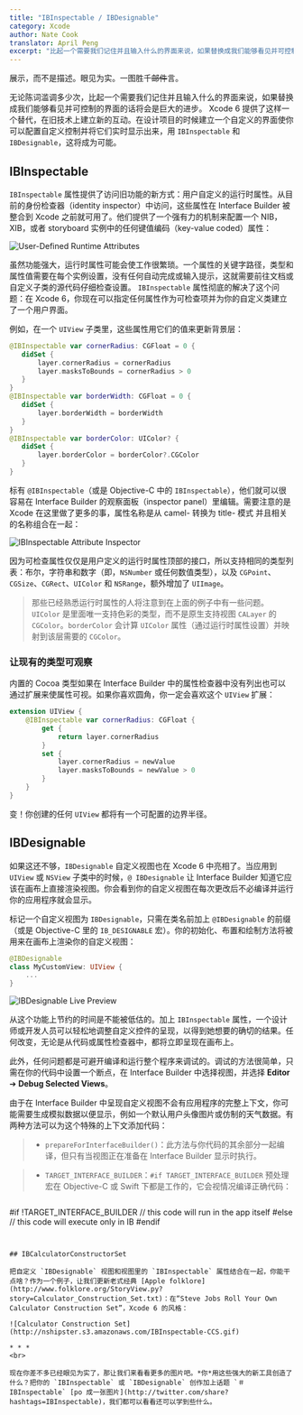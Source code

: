 ```yaml
---
title: "IBInspectable / IBDesignable"
category: Xcode
author: Nate Cook
translator: April Peng
excerpt: "比起一个需要我们记住并且输入什么的界面来说，如果替换成我们能够看见并可控制的界面的话将会是巨大的进步。Xcode 6 提供了这样一个替代，用 `IBInspectable` 和 `IBDesignable`，在旧技术上建立新的互动。"
---
```


展示，而不是描述。眼见为实。一图胜千<del>邮件</del>言。

无论陈词滥调多少次，比起一个需要我们记住并且输入什么的界面来说，如果替换成我们能够看见并可控制的界面的话将会是巨大的进步。 Xcode 6 提供了这样一个替代，在旧技术上建立新的互动。在设计项目的时候建立一个自定义的界面使你可以配置自定义控制并将它们实时显示出来，用 `IBInspectable` 和 `IBDesignable`，这将成为可能。


## IBInspectable

`IBInspectable` 属性提供了访问旧功能的新方式：用户自定义的运行时属性。从目前的身份检查器（identity inspector）中访问，这些属性在 Interface Builder 被整合到 Xcode 之前就可用了。他们提供了一个强有力的机制来配置一个 NIB，XIB，或者 storyboard 实例中的任何键值编码（key-value coded）属性：

![User-Defined Runtime Attributes](http://nshipster.s3.amazonaws.com/IBInspectable-runtime-attributes.png)

虽然功能强大，运行时属性可能会使工作很繁琐。一个属性的关键字路径，类型和属性值需要在每个实例设置，没有任何自动完成或输入提示，这就需要前往文档或自定义子类的源代码仔细检查设置。 `IBInspectable` 属性彻底的解决了这个问题：在 Xcode 6，你现在可以指定任何属性作为可检查项并为你的自定义类建立了一个用户界面。

例如，在一个 `UIView` 子类里，这些属性用它们的值来更新背景层：

````swift
@IBInspectable var cornerRadius: CGFloat = 0 {
   didSet {
       layer.cornerRadius = cornerRadius
       layer.masksToBounds = cornerRadius > 0
   }
}
@IBInspectable var borderWidth: CGFloat = 0 {
   didSet {
       layer.borderWidth = borderWidth
   }
}
@IBInspectable var borderColor: UIColor? {
   didSet {
       layer.borderColor = borderColor?.CGColor
   }
}
````

标有 `@IBInspectable`（或是 Objective-C 中的 `IBInspectable`），他们就可以很容易在 Interface Builder 的观察面板（inspector panel）里编辑。需要注意的是 Xcode 在这里做了更多的事，属性名称是从 camel- 转换为 title- 模式 并且相关的名称组合在一起：

![IBInspectable Attribute Inspector](http://nshipster.s3.amazonaws.com/IBInspectable-inspectable.png)

因为可检查属性仅仅是用户定义的运行时属性顶部的接口，所以支持相同的类型列表：布尔，字符串和数字（即，`NSNumber` 或任何数值类型），以及 `CGPoint`、`CGSize`、`CGRect`、`UIColor` 和 `NSRange`，额外增加了 `UIImage`。

> 那些已经熟悉运行时属性的人将注意到在上面的例子中有一些问题。`UIColor` 是里面唯一支持色彩的类型，而不是原生支持视图 `CALayer` 的 `CGColor`。`borderColor` 会计算 `UIColor` 属性（通过运行时属性设置）并映射到该层需要的 `CGColor`。


### 让现有的类型可观察

内置的 Cocoa 类型如果在 Interface Builder 中的属性检查器中没有列出也可以通过扩展来使属性可视。如果你喜欢圆角，你一定会喜欢这个 `UIView` 扩展：

````swift
extension UIView {
    @IBInspectable var cornerRadius: CGFloat {
        get {
            return layer.cornerRadius
        }
        set {
            layer.cornerRadius = newValue
            layer.masksToBounds = newValue > 0
        }
    }
}
````

变！你创建的任何 `UIView` 都将有一个可配置的边界半径。


## IBDesignable

如果这还不够，`IBDesignable` 自定义视图也在 Xcode 6 中亮相了。当应用到 `UIView` 或 `NSView` 子类中的时候，`@ IBDesignable` 让 Interface Builder 知道它应该在画布上直接渲染视图。你会看到你的自定义视图在每次更改后不必编译并运行你的应用程序就会显示。

标记一个自定义视图为 `IBDesignable`，只需在类名前加上 `@IBDesignable` 的前缀（或是 Objective-C 里的 `IB_DESIGNABLE` 宏）。你的初始化、布置和绘制方法将被用来在画布上渲染你的自定义视图：

````swift
@IBDesignable
class MyCustomView: UIView {
    ...
}
````

![IBDesignable Live Preview](http://nshipster.s3.amazonaws.com/IBInspectable-designable.png)

从这个功能上节约的时间是不能被低估的。加上 `IBInspectable` 属性，一个设计师或开发人员可以轻松地调整自定义控件的呈现，以得到她想要的确切的结果。任何改变，无论是从代码或属性检查器中，都将立即呈现在画布上。

此外，任何问题都是可避开编译和运行整个程序来调试的。调试的方法很简单，只需在你的代码中设置一个断点，在 Interface Builder 中选择视图，并选择 **Editor** ➔ **Debug Selected Views**。

由于在 Interface Builder 中呈现自定义视图不会有应用程序的完整上下文，你可能需要生成模拟数据以便显示，例如一个默认用户头像图片或仿制的天气数据。有两种方法可以为这个特殊的上下文添加代码：

> - `prepareForInterfaceBuilder()`：此方法与你代码的其余部分一起编译，但只有当视图正在准备在 Interface Builder 显示时执行。

> - `TARGET_INTERFACE_BUILDER`：`#if TARGET_INTERFACE_BUILDER` 预处理宏在 Objective-C 或 Swift 下都是工作的，它会视情况编译正确代码：

> ````swift
#if !TARGET_INTERFACE_BUILDER
    // this code will run in the app itself
#else
    // this code will execute only in IB
#endif
````


## IBCalculatorConstructorSet

把自定义 `IBDesignable` 视图和视图里的 `IBInspectable` 属性结合在一起，你能干点啥？作为一个例子，让我们更新老式经典 [Apple folklore](http://www.folklore.org/StoryView.py?story=Calculator_Construction_Set.txt)：在“Steve Jobs Roll Your Own Calculator Construction Set”，Xcode 6 的风格：

![Calculator Construction Set](http://nshipster.s3.amazonaws.com/IBInspectable-CCS.gif)

* * *
<br>

现在你差不多已经眼见为实了，那让我们来看看更多的图片吧。*你*用这些强大的新工具创造了什么？把你的 `IBInspectable` 或 `IBDesignable` 创作加上话题 `＃IBInspectable` [po 成一张图片](http://twitter.com/share?hashtags=IBInspectable)，我们都可以看看还可以学到些什么。
